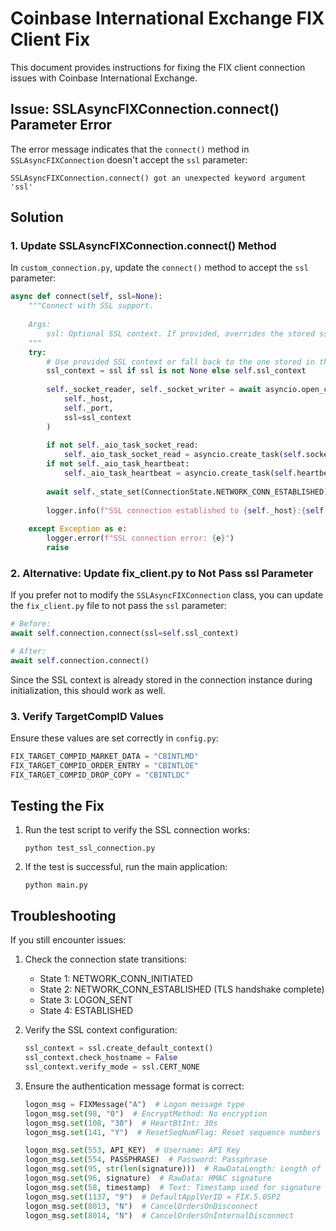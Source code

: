 # Coinbase International Exchange FIX Client Fix

This document provides instructions for fixing the FIX client connection issues with Coinbase International Exchange.

## Issue: SSLAsyncFIXConnection.connect() Parameter Error

The error message indicates that the `connect()` method in `SSLAsyncFIXConnection` doesn't accept the `ssl` parameter:

```
SSLAsyncFIXConnection.connect() got an unexpected keyword argument 'ssl'
```

## Solution

### 1. Update SSLAsyncFIXConnection.connect() Method

In `custom_connection.py`, update the `connect()` method to accept the `ssl` parameter:

```python
async def connect(self, ssl=None):
    """Connect with SSL support.
    
    Args:
        ssl: Optional SSL context. If provided, overrides the stored ssl_context.
    """
    try:
        # Use provided SSL context or fall back to the one stored in the instance
        ssl_context = ssl if ssl is not None else self.ssl_context
        
        self._socket_reader, self._socket_writer = await asyncio.open_connection(
            self._host, 
            self._port,
            ssl=ssl_context
        )
        
        if not self._aio_task_socket_read:
            self._aio_task_socket_read = asyncio.create_task(self.socket_read_task())
        if not self._aio_task_heartbeat:
            self._aio_task_heartbeat = asyncio.create_task(self.heartbeat_timer_task())
            
        await self._state_set(ConnectionState.NETWORK_CONN_ESTABLISHED)
        
        logger.info(f"SSL connection established to {self._host}:{self._port}")
        
    except Exception as e:
        logger.error(f"SSL connection error: {e}")
        raise
```

### 2. Alternative: Update fix_client.py to Not Pass ssl Parameter

If you prefer not to modify the `SSLAsyncFIXConnection` class, you can update the `fix_client.py` file to not pass the `ssl` parameter:

```python
# Before:
await self.connection.connect(ssl=self.ssl_context)

# After:
await self.connection.connect()
```

Since the SSL context is already stored in the connection instance during initialization, this should work as well.

### 3. Verify TargetCompID Values

Ensure these values are set correctly in `config.py`:

```python
FIX_TARGET_COMPID_MARKET_DATA = "CBINTLMD"
FIX_TARGET_COMPID_ORDER_ENTRY = "CBINTLOE"
FIX_TARGET_COMPID_DROP_COPY = "CBINTLDC"
```

## Testing the Fix

1. Run the test script to verify the SSL connection works:
   ```
   python test_ssl_connection.py
   ```

2. If the test is successful, run the main application:
   ```
   python main.py
   ```

## Troubleshooting

If you still encounter issues:

1. Check the connection state transitions:
   - State 1: NETWORK_CONN_INITIATED
   - State 2: NETWORK_CONN_ESTABLISHED (TLS handshake complete)
   - State 3: LOGON_SENT
   - State 4: ESTABLISHED

2. Verify the SSL context configuration:
   ```python
   ssl_context = ssl.create_default_context()
   ssl_context.check_hostname = False
   ssl_context.verify_mode = ssl.CERT_NONE
   ```

3. Ensure the authentication message format is correct:
   ```python
   logon_msg = FIXMessage("A")  # Logon message type
   logon_msg.set(98, "0")  # EncryptMethod: No encryption
   logon_msg.set(108, "30")  # HeartBtInt: 30s
   logon_msg.set(141, "Y")  # ResetSeqNumFlag: Reset sequence numbers
   
   logon_msg.set(553, API_KEY)  # Username: API Key
   logon_msg.set(554, PASSPHRASE)  # Password: Passphrase
   logon_msg.set(95, str(len(signature)))  # RawDataLength: Length of signature
   logon_msg.set(96, signature)  # RawData: HMAC signature
   logon_msg.set(58, timestamp)  # Text: Timestamp used for signature
   logon_msg.set(1137, "9")  # DefaultApplVerID = FIX.5.0SP2
   logon_msg.set(8013, "N")  # CancelOrdersOnDisconnect
   logon_msg.set(8014, "N")  # CancelOrdersOnInternalDisconnect
   ```
